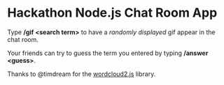 # Hackathon Node.js Chat Room App

Type **/gif \<search term\>** to have a *randomly displayed* gif appear in the chat room.

Your friends can try to guess the term you entered by typing **/answer \<guess\>**.

Thanks to @timdream for the [wordcloud2.js](https://github.com/timdream/wordcloud2.js/) library.
